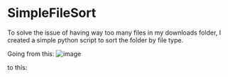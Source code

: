 # SimpleFileSort
To solve the issue of having way too many files in my downloads folder, I created a simple python script to sort the folder by file type.


Going from this:
![image](https://github.com/AlexanderStroer/SimpleFileSort/assets/122342684/28183df3-8ce9-4e63-be12-cdf23e4c7544)

to this:
